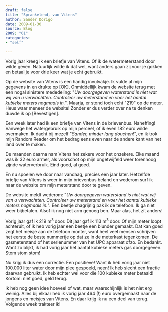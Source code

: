 ```yaml
---
draft: false
title: "Sprankelend, van Vitens"
author: Sander Dorigo
date: 2009-01-30
source: Blog
2009: "01"
categories:
- "self"

---
```


Vorig jaar kreeg ik een briefje van Vitens. Of ik de watermeterstand door wilde geven. Natuurlijk wilde ik dat wel, want anders gaan zij voor je gokken en betaal je voor drie keer wat je echt gebruikt.

<!--more-->

Op de website van Vitens is een handig invulvakje. Ik vulde al mijn gegevens in en drukte op [OK]. Onmiddellijk kwam de website terug met een nogal sinistere mededeling: "*Uw doorgegeven waterstand is niet wat wij van u verwachtten. Controleer uw meterstand en voer het aantal kubieke meters nogmaals in.*". Maarja, er stond toch echt "219" op de meter. Heus waar meneer de website! Zonder er dus verder over na te denken duwde ik op [Bevestigen].

Een week later had ik een briefje van Vitens in de brievenbus. Naheffing! Vanwege het watergebruik op mijn perceel, of ik even 182 euro wilde overmaken. Ik dacht bij mezelf "*Sander, minder lang douchen!*", en ik trok mijn Random Reader om het bedrag eens even naar de andere kant van het land over te maken.

De maanden daarna nam Vitens het zekere voor het onzekere. Elke maand was ik 32 euro armer, als voorschot op mijn ongetwijfeld weer torenhoog zijnde waterverbruik. Eind goed, al goed.

En nu spoelen we door naar vandaag, precies een jaar later. Hetzelfde briefje van Vitens is weer in mijn brievenbus beland en wederom surf ik naar de website om mijn meterstand door te geven.

De website meldt wederom: "*Uw doorgegeven waterstand is niet wat wij van u verwachtten. Controleer uw meterstand en voer het aantal kubieke meters nogmaals in.*". Een beetje chagrijnig pak ik de telefoon. Ik ga niet weer bijbetalen. Alsof ik nog niet arm genoeg ben. Maar alas, het zit anders!

Vorig jaar gaf ik 219 m<sup>3</sup> door. Dit jaar gaf ik 113 m<sup>3</sup> door. Of mijn meter loopt achteruit, of ik heb vorig jaar een beetje een blunder gemaakt. Dat kan goed zegt het meisje aan de telefoon monter, want heel veel mensen schrijven het eerste de beste nummertje op dat ze in de meterkast tegenkomen. De gasmeterstand of het serienummer van het UPC apparaat ofzo. En bedankt. Want zo blijkt, ik had vorig jaar het aantal kubieke meters gas doorgegeven. Stom stom stom!

Nu krijg ik dus een correctie. Een positieve! Want ik heb vorig jaar niet 100.000 liter water door mijn plee gespoeld, neen! Ik heb slecht een fractie daarvan gebruikt. Ik heb echter wel voor die 100 kubieke meter betaald! Kortom: niet goed, geld terug.

Ik heb nog geen idee hoeveel of wat, maar waarschijnlijk is het niet erg weinig. Alles bij elkaar heb ik vorig jaar 464 (!) euro overgemaakt naar de jongens en meisjes van Vitens. En daar krijg ik nu een deel van terug. Volgende week trakteer ik!
